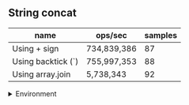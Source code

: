 ## String concat

|name|ops/sec|samples|
|-|-|-|
|Using + sign|734,839,386|87|
|Using backtick (`)|755,997,353|88|
|Using array.join|5,738,343|92|


<details>
<summary>Environment</summary>

* __Machine:__ linux x64 | 2 vCPUs | 6.8GB Mem
* __Run:__ Tue Oct 24 2023 17:51:50 GMT+0000 (Coordinated Universal Time)
</details>

<!--
{"environment":{"platform":"linux","arch":"x64","cpus":2,"totalMemory":6.7597503662109375},"benchmarks":[{"name":"Using + sign","opsSec":734839385.8586348,"samples":8},{"name":"Using backtick (`)","opsSec":755997352.7004395,"samples":7},{"name":"Using array.join","opsSec":5738343.286325062,"samples":6}]}-->

